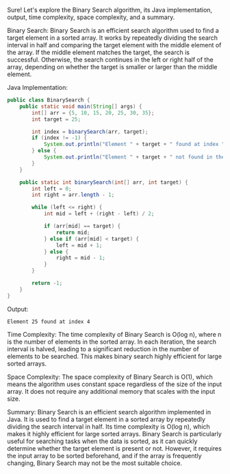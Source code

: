 Sure! Let's explore the Binary Search algorithm, its Java implementation, output, time complexity, space complexity, and a summary.

Binary Search:
Binary Search is an efficient search algorithm used to find a target element in a sorted array. It works by repeatedly dividing the search interval in half and comparing the target element with the middle element of the array. If the middle element matches the target, the search is successful. Otherwise, the search continues in the left or right half of the array, depending on whether the target is smaller or larger than the middle element.

Java Implementation:

```java
public class BinarySearch {
    public static void main(String[] args) {
        int[] arr = {5, 10, 15, 20, 25, 30, 35};
        int target = 25;

        int index = binarySearch(arr, target);
        if (index != -1) {
            System.out.println("Element " + target + " found at index " + index);
        } else {
            System.out.println("Element " + target + " not found in the array.");
        }
    }

    public static int binarySearch(int[] arr, int target) {
        int left = 0;
        int right = arr.length - 1;

        while (left <= right) {
            int mid = left + (right - left) / 2;

            if (arr[mid] == target) {
                return mid;
            } else if (arr[mid] < target) {
                left = mid + 1;
            } else {
                right = mid - 1;
            }
        }

        return -1;
    }
}
```

Output:
```
Element 25 found at index 4
```

Time Complexity:
The time complexity of Binary Search is O(log n), where n is the number of elements in the sorted array. In each iteration, the search interval is halved, leading to a significant reduction in the number of elements to be searched. This makes binary search highly efficient for large sorted arrays.

Space Complexity:
The space complexity of Binary Search is O(1), which means the algorithm uses constant space regardless of the size of the input array. It does not require any additional memory that scales with the input size.

Summary:
Binary Search is an efficient search algorithm implemented in Java. It is used to find a target element in a sorted array by repeatedly dividing the search interval in half. Its time complexity is O(log n), which makes it highly efficient for large sorted arrays. Binary Search is particularly useful for searching tasks when the data is sorted, as it can quickly determine whether the target element is present or not. However, it requires the input array to be sorted beforehand, and if the array is frequently changing, Binary Search may not be the most suitable choice.